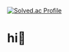 
[![Solved.ac Profile](http://mazassumnida.wtf/api/v2/generate_badge?boj=ddaa63777)](https://solved.ac/ddaa63777/)

# hi👋 

